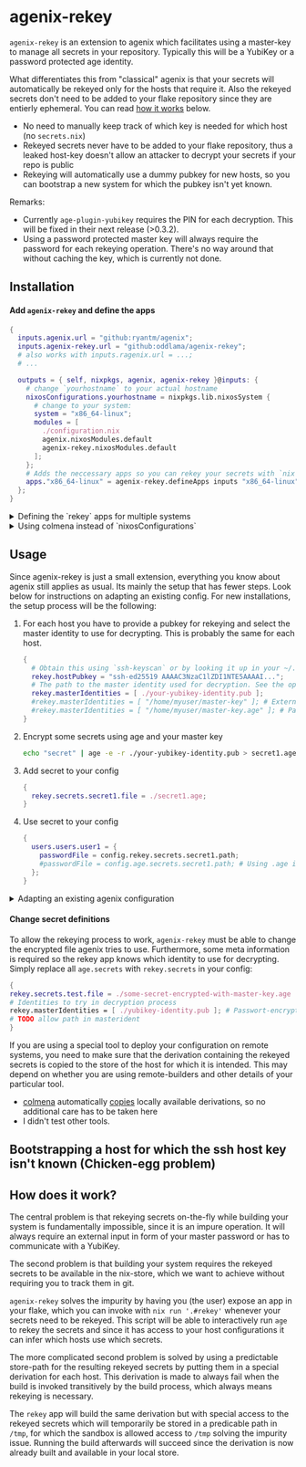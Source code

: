 # agenix-rekey

`agenix-rekey` is an extension to agenix which facilitates using a master-key to manage
all secrets in your repository. Typically this will be a YubiKey or a password protected age identity.

What differentiates this from "classical" agenix is that your secrets will automatically be
rekeyed only for the hosts that require it. Also the rekeyed secrets don't need to be added
to your flake repository since they are entierly ephemeral. You can read [how it works](#how-does-it-work) below.

- No need to manually keep track of which key is needed for which host (no `secrets.nix`)
- Rekeyed secrets never have to be added to your flake repository, thus
  a leaked host-key doesn't allow an attacker to decrypt your secrets if your repo is public
- Rekeying will automatically use a dummy pubkey for new hosts,
  so you can bootstrap a new system for which the pubkey isn't yet known.

Remarks:

- Currently `age-plugin-yubikey` requires the PIN for each decryption. This will be fixed in their next release (>0.3.2).
- Using a password protected master key will always require the password for each rekeying operation. There's no way around that without caching the key, which is currently not done.

## Installation

#### Add `agenix-rekey` and define the apps

```nix
{
  inputs.agenix.url = "github:ryantm/agenix";
  inputs.agenix-rekey.url = "github:oddlama/agenix-rekey";
  # also works with inputs.ragenix.url = ...;
  # ...

  outputs = { self, nixpkgs, agenix, agenix-rekey }@inputs: {
    # change `yourhostname` to your actual hostname
    nixosConfigurations.yourhostname = nixpkgs.lib.nixosSystem {
      # change to your system:
      system = "x86_64-linux";
      modules = [
        ./configuration.nix
        agenix.nixosModules.default
        agenix-rekey.nixosModules.default
      ];
    };
    # Adds the neccessary apps so you can rekey your secrets with `nix run '.#rekey'`
    apps."x86_64-linux" = agenix-rekey.defineApps inputs "x86_64-linux" self.nixosConfigurations;
  };
}
```

<details>
<summary>
Defining the `rekey` apps for multiple systems
</summary>

```nix
{
  inputs.flake-utils.url = "github:numtide/flake-utils";
  # ... same as above

  outputs = { self, nixpkgs, agenix, agenix-rekey, flake-utils }@inputs: {
    # ... same as above
  } // flake-utils.lib.eachDefaultSystem (system: {
    apps = agenix-rekey.defineApps inputs system self.nixosConfigurations;
  });
}
```

</details>

<details>
<summary>
Using colmena instead of `nixosConfigurations`
</summary>

Technically you don't have to change anything to use colmena, but
if you chose to omit `nixosConfigurations` your `apps` definition might
need to be adjusted like below.

```nix
{
  inputs.flake-utils.url = "github:numtide/flake-utils";
  # ... same as above

  outputs = { self, nixpkgs, agenix, agenix-rekey }@inputs: {
    colmena = {
      # ... your meta and hosts as described by the colmena manual
      exampleHost = {
        imports = [
          ./configuration.nix
          agenix.nixosModules.default
          agenix-rekey.nixosModules.default
        ];
      };
      # ...
    };
  } // flake-utils.lib.eachDefaultSystem (system: {
    apps = let
      inherit ((colmena.lib.makeHive self.colmena).introspect (x: x)) nodes;
    in
      agenix-rekey.defineApps inputs system nodes;
  });
}
```

</details>

## Usage

Since agenix-rekey is just a small extension, everything you know about agenix still applies as usual.
Its mainly the setup that has fewer steps. Look below for instructions on adapting an existing config.
For new installations, the setup process will be the following:

1. For each host you have to provide a pubkey for rekeying and select the master identity
   to use for decrypting. This is probably the same for each host.

    ```nix
    {
      # Obtain this using `ssh-keyscan` or by looking it up in your ~/.ssh/known_hosts
      rekey.hostPubkey = "ssh-ed25519 AAAAC3NzaC1lZDI1NTE5AAAAI...";
      # The path to the master identity used for decryption. See the option's description for more information.
      rekey.masterIdentities = [ ./your-yubikey-identity.pub ];
      #rekey.masterIdentities = [ "/home/myuser/master-key" ]; # External master key
      #rekey.masterIdentities = [ "/home/myuser/master-key.age" ]; # Password protected external master key
    }
    ```

2. Encrypt some secrets using age and your master key

    ```bash
    echo "secret" | age -e -r ./your-yubikey-identity.pub > secret1.age
    ```

3. Add secret to your config

    ```nix
    {
      rekey.secrets.secret1.file = ./secret1.age;
    }
    ```

4. Use secret to your config

    ```nix
    {
      users.users.user1 = {
        passwordFile = config.rekey.secrets.secret1.path;
        #passwordFile = config.age.secrets.secret1.path; # Using .age is also fine
      };
    }
    ```


<details>
<summary>
Adapting an existing agenix configuration
</summary>

1. Replace all occurrences of `age.secrets` with `rekey.secrets` in your configuration. The options are exactly the same,
and will be passed through to agenix. Just the `file` attribute will be rewritten to use the rekeyed secret instead.
2. 
3. Delete `secrets.nix`

</details>


#### Change secret definitions

To allow the rekeying process to work, `agenix-rekey` must be able to change the encrypted file agenix tries to use.
Furthermore, some meta information is required so the rekey app knows which identity to use for decrypting.
Simply replace all `age.secrets` with `rekey.secrets` in your config:

```nix
{
rekey.secrets.test.file = ./some-secret-encrypted-with-master-key.age
# Identities to try in decryption process
rekey.masterIdentities = [ ./yubikey-identity.pub ]; # Passwort-encrypted master key (will enter the store, but that's fine)
# TODO allow path in masterident
}
```

If you are using a special tool to deploy your configuration on remote systems, you need
to make sure that the derivation containing the rekeyed secrets is copied to the store of
the host for which it is intended. This may depend on whether you are using remote-builders
and other details of your particular tool.

- [colmena](https://github.com/zhaofengli/colmena) automatically [copies](https://github.com/zhaofengli/colmena/issues/134) locally available derivations, so no additional care has to be taken here
- I didn't test other tools.

## Bootstrapping a host for which the ssh host key isn't known (Chicken-egg problem)

## How does it work?

The central problem is that rekeying secrets on-the-fly while building your system
is fundamentally impossible, since it is an impure operation. It will always require
an external input in form of your master password or has to communicate with a YubiKey.

The second problem is that building your system requires the rekeyed secrets to be available
in the nix-store, which we want to achieve without requiring you to track them in git.

`agenix-rekey` solves the impurity by having you (the user) expose an app in your flake,
which you can invoke with `nix run '.#rekey'` whenever your secrets need to be rekeyed.
This script will be able to interactively run `age` to rekey the secrets and since it
has access to your host configurations it can infer which hosts use which secrets.

The more complicated second problem is solved by using a predictable store-path for
the resulting rekeyed secrets by putting them in a special derivation for each host.
This derivation is made to always fail when the build is invoked transitively by the
build process, which always means rekeying is necessary.

The `rekey` app will build the same derivation but with special access to the rekeyed
secrets which will temporarily be stored in a predicable path in `/tmp`, for which
the sandbox is allowed access to `/tmp` solving the impurity issue. Running the build
afterwards will succeed since the derivation is now already built and available in
your local store.
